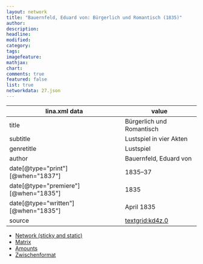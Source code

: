 ```yaml
---
layout: network
title: "Bauernfeld, Eduard von: Bürgerlich und Romantisch (1835)"
author:
description:
headline:
modified:
category:
tags:
imagefeature: 
mathjax: 
chart: 
comments: true
featured: false
list: true
networkdata: 27.json
---
```

lina.xml data  | value
------------- | -------------
title|Bürgerlich und Romantisch
subtitle|Lustspiel in vier Akten
genretitle|Lustspiel
author|Bauernfeld, Eduard von
date[@type="print"][@when="1837"]|1835–37
date[@type="premiere"][@when="1835"]|1835
date[@type="written"][@when="1835"]|April 1835
source|[textgrid:kd4z.0](https://textgridlab.org/1.0/tgcrud-public/rest/textgrid:kd4z.0/data)



* [Network (sticky and static)](/network27)
* [Matrix](/matrix27)
* [Amounts](/amounts27)
* [Zwischenformat](/lina27 )
